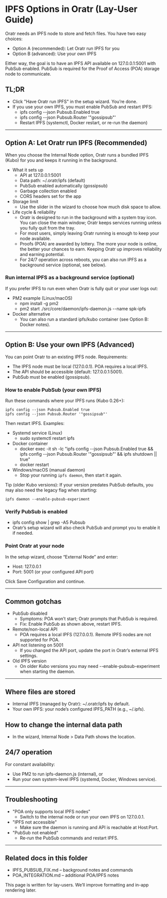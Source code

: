 # IPFS Options in Oratr (Lay-User Guide)

Oratr needs an IPFS node to store and fetch files. You have two easy choices:

- Option A (recommended): Let Oratr run IPFS for you
- Option B (advanced): Use your own IPFS

Either way, the goal is to have an IPFS API available on 127.0.0.1:5001 with PubSub enabled. PubSub is required for the Proof of Access (POA) storage node to communicate.

## TL;DR
- Click "Have Oratr run IPFS" in the setup wizard. You’re done.
- If you use your own IPFS, you must enable PubSub and restart IPFS:
  - ipfs config --json Pubsub.Enabled true
  - ipfs config --json Pubsub.Router '"gossipsub"'
  - Restart IPFS (systemctl, Docker restart, or re-run the daemon)

---

## Option A: Let Oratr run IPFS (Recommended)
When you choose the Internal Node option, Oratr runs a bundled IPFS (Kubo) for you and keeps it running in the background.

- What it sets up
  - API at 127.0.0.1:5001
  - Data path: ~/.oratr/ipfs (default)
  - PubSub enabled automatically (gossipsub)
  - Garbage collection enabled
  - CORS headers set for the app
- Storage limit
  - Use the slider in the wizard to choose how much disk space to allow.
- Life cycle & reliability
  - Oratr is designed to run in the background with a system tray icon. You can close the main window; Oratr keeps services running unless you fully quit from the tray.
  - For most users, simply leaving Oratr running is enough to keep your node available.
  - Proofs (POA) are awarded by lottery. The more your node is online, the better your chances to earn. Keeping Oratr up improves reliability and earning potential.
  - For 24/7 operation across reboots, you can also run IPFS as a background service (optional, see below).

### Run internal IPFS as a background service (optional)
If you prefer IPFS to run even when Oratr is fully quit or your user logs out:

- PM2 example (Linux/macOS)
  - npm install -g pm2
  - pm2 start ./src/core/daemon/ipfs-daemon.js --name spk-ipfs
- Docker alternative
  - You can also run a standard ipfs/kubo container (see Option B: Docker notes).

---

## Option B: Use your own IPFS (Advanced)
You can point Oratr to an existing IPFS node. Requirements:

- The IPFS node must be local (127.0.0.1). POA requires a local IPFS.
- The API should be accessible (default: 127.0.0.1:5001).
- PubSub must be enabled (gossipsub).

### How to enable PubSub (your own IPFS)
Run these commands where your IPFS runs (Kubo 0.26+):

```
ipfs config --json Pubsub.Enabled true
ipfs config --json Pubsub.Router '"gossipsub"'
```

Then restart IPFS. Examples:

- Systemd service (Linux)
  - sudo systemctl restart ipfs
- Docker container
  - docker exec -it <container> sh -lc "ipfs config --json Pubsub.Enabled true && ipfs config --json Pubsub.Router '"gossipsub"' && ipfs shutdown || true"
  - docker restart <container>
- Windows/macOS (manual daemon)
  - Stop your running `ipfs daemon`, then start it again.

Tip (older Kubo versions): If your version predates PubSub defaults, you may also need the legacy flag when starting:

```
ipfs daemon --enable-pubsub-experiment
```

### Verify PubSub is enabled
- ipfs config show | grep -A5 Pubsub
- Oratr’s setup wizard will also check PubSub and prompt you to enable it if needed.

### Point Oratr at your node
In the setup wizard, choose “External Node” and enter:

- Host: 127.0.0.1
- Port: 5001 (or your configured API port)

Click Save Configuration and continue.

---

## Common gotchas
- PubSub disabled
  - Symptoms: POA won’t start; Oratr prompts that PubSub is required.
  - Fix: Enable PubSub as shown above, restart IPFS.
- Remote/non-local API
  - POA requires a local IPFS (127.0.0.1). Remote IPFS nodes are not supported for POA.
- API not listening on 5001
  - If you changed the API port, update the port in Oratr’s external IPFS settings.
- Old IPFS version
  - On older Kubo versions you may need --enable-pubsub-experiment when starting the daemon.

---

## Where files are stored
- Internal IPFS (managed by Oratr): ~/.oratr/ipfs by default.
- Your own IPFS: your node’s configured IPFS_PATH (e.g., ~/.ipfs).

## How to change the internal data path
- In the wizard, Internal Node > Data Path shows the location.

## 24/7 operation
For constant availability:
- Use PM2 to run ipfs-daemon.js (internal), or
- Run your own system-level IPFS (systemd, Docker, Windows service).

---

## Troubleshooting
- "POA only supports local IPFS nodes"
  - Switch to the internal node or run your own IPFS on 127.0.0.1.
- "IPFS not accessible"
  - Make sure the daemon is running and API is reachable at Host:Port.
- "PubSub not enabled"
  - Re-run the PubSub commands and restart IPFS.

---

## Related docs in this folder
- IPFS_PUBSUB_FIX.md – background notes and commands
- POA_INTEGRATION.md – additional POA/IPFS notes

This page is written for lay-users. We’ll improve formatting and in-app rendering later.
